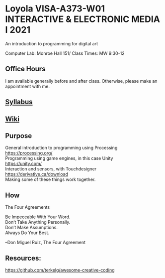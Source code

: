 # Loyola VISA-A373-W01 INTERACTIVE & ELECTRONIC MEDIA I 2021
An introduction to programming for digital art

Computer Lab: Monroe Hall 151/
Class Times: MW 9:30-12

## Office Hours
I am available generally before and after class. Otherwise, please make an appointment with me.

## [Syllabus](https://github.com/david-sullivan/LoyolaDigitalArt2021/wiki/Syllabus)

## [Wiki](https://github.com/david-sullivan/LoyolaDigitalArt2021/wiki/Loyola-Interactive-Art-Wiki-Home)

## Purpose
General introduction to programming using Processing\
https://processing.org/  
Programming using game engines, in this case Unity\
https://unity.com/  
Interaction and sensors, with Touchdesigner\
https://derivative.ca/download  
Making some of these things work together.

## How
The Four Agreements

Be Impeccable With Your Word.\
Don’t Take Anything Personally.\
Don’t Make Assumptions.\
Always Do Your Best.

–Don Miguel Ruiz, The Four Agreement

## Resources:
https://github.com/terkelg/awesome-creative-coding  

